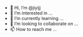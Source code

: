 - 👋 Hi, I’m @jiyijj
- 👀 I’m interested in ...
- 🌱 I’m currently learning ...
- 💞️ I’m looking to collaborate on ...
- 📫 How to reach me ...

<!---
jiyijj/jiyijj is a ✨ special ✨ repository because its `README.md` (this file) appears on your GitHub profile.
You can click the Preview link to take a look at your changes.
--->
